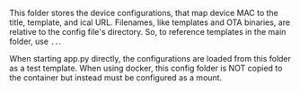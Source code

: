 This folder stores the device configurations, that map device MAC to the title, template, and ical URL.
Filenames, like templates and OTA binaries, are relative to the config file's directory.
So, to reference templates in the main folder, use `..`.

When starting app.py directly, the configurations are loaded from this folder as a test template.
When using docker, this config folder is NOT copied to the container but instead must be configured as a mount.
